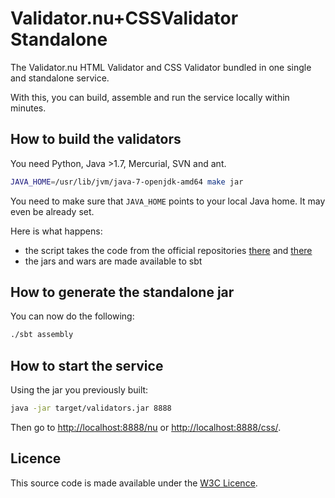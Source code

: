 Validator.nu+CSSValidator Standalone
====================================

The Validator.nu HTML Validator and CSS Validator bundled in one single and standalone service.

With this, you can build, assemble and run the service locally within minutes.

How to build the validators
---------------------------

You need Python, Java >1.7, Mercurial, SVN and ant.

```bash
JAVA_HOME=/usr/lib/jvm/java-7-openjdk-amd64 make jar
```

You need to make sure that `JAVA_HOME` points to your local Java
home. It may even be already set.

Here is what happens:
* the script takes the code from the official repositories [there](http://validator.nu/) and [there](http://dev.w3.org/cvsweb/2002/css-validator/)
* the jars and wars are made available to sbt

How to generate the standalone jar
----------------------------------

You can now do the following:

```bash
./sbt assembly
```

How to start the service
------------------------

Using the jar you previously built:

```bash
java -jar target/validators.jar 8888
```

Then go to [http://localhost:8888/nu](http://localhost:8888/nu) or [http://localhost:8888/css/](http://localhost:8888/css).

Licence
-------

This source code is made available under the [W3C Licence](http://opensource.org/licenses/W3C).
